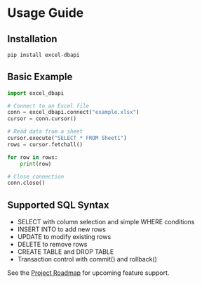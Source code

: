 # Usage Guide

## Installation

```bash
pip install excel-dbapi
```

## Basic Example

```python
import excel_dbapi

# Connect to an Excel file
conn = excel_dbapi.connect("example.xlsx")
cursor = conn.cursor()

# Read data from a sheet
cursor.execute("SELECT * FROM Sheet1")
rows = cursor.fetchall()

for row in rows:
    print(row)

# Close connection
conn.close()
```

## Supported SQL Syntax

- SELECT with column selection and simple WHERE conditions
- INSERT INTO to add new rows
- UPDATE to modify existing rows
- DELETE to remove rows
- CREATE TABLE and DROP TABLE
- Transaction control with commit() and rollback()

See the [Project Roadmap](ROADMAP.md) for upcoming feature support.
